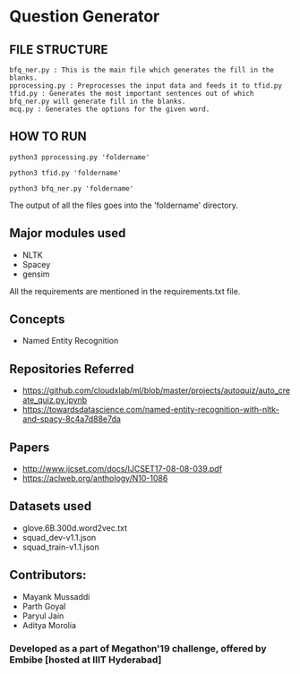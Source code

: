 # Question Generator

## FILE STRUCTURE
    
    bfq_ner.py : This is the main file which generates the fill in the blanks.
    pprocessing.py : Preprocesses the input data and feeds it to tfid.py
    tfid.py : Generates the most important sentences out of which bfq_ner.py will generate fill in the blanks.
    mcq.py : Generates the options for the given word.
    
## HOW TO RUN

```
python3 pprocessing.py 'foldername'
```

```
python3 tfid.py 'foldername'
```

```
python3 bfq_ner.py 'foldername'
```

The output of all the files goes into the 'foldername' directory.

## Major modules used
- NLTK
- Spacey
- gensim

All the requirements are mentioned in the requirements.txt file.

## Concepts
- Named Entity Recognition

## Repositories Referred
- https://github.com/cloudxlab/ml/blob/master/projects/autoquiz/auto_create_quiz.py.ipynb    
- https://towardsdatascience.com/named-entity-recognition-with-nltk-and-spacy-8c4a7d88e7da
    
## Papers 
- http://www.ijcset.com/docs/IJCSET17-08-08-039.pdf
- https://aclweb.org/anthology/N10-1086

## Datasets used
- glove.6B.300d.word2vec.txt
- squad_dev-v1.1.json
- squad_train-v1.1.json

## Contributors:
- Mayank Mussaddi
- Parth Goyal
- Paryul Jain
- Aditya Morolia

### Developed as a part of Megathon'19 challenge, offered by Embibe [hosted at IIIT Hyderabad]